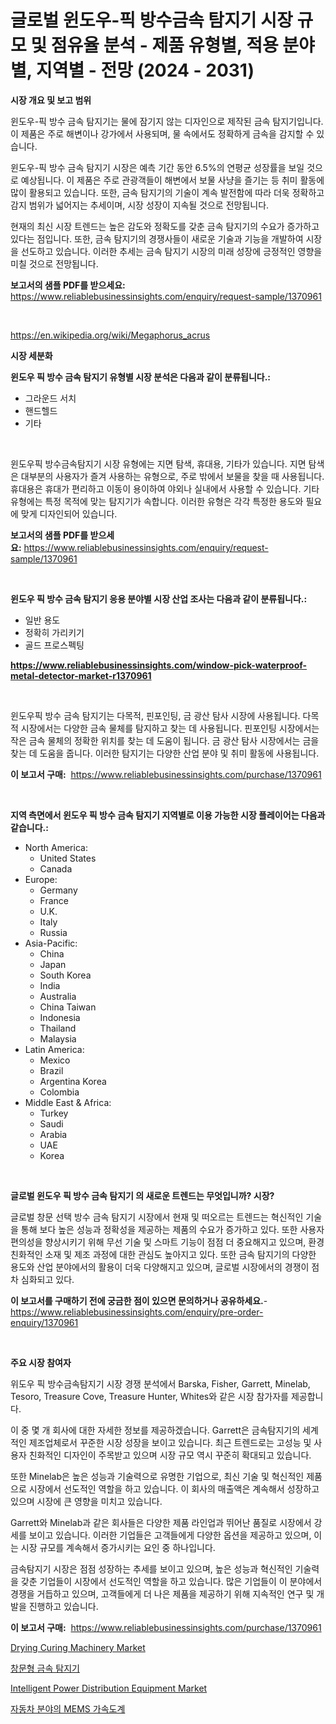 <p><h1>글로벌 윈도우-픽 방수금속 탐지기 시장 규모 및 점유율 분석 - 제품 유형별, 적용 분야별, 지역별 - 전망 (2024 - 2031)</h1></p><p><strong>시장 개요 및 보고 범위</strong></p>
<p><p>윈도우-픽 방수 금속 탐지기는 물에 잠기지 않는 디자인으로 제작된 금속 탐지기입니다. 이 제품은 주로 해변이나 강가에서 사용되며, 물 속에서도 정확하게 금속을 감지할 수 있습니다.</p><p>윈도우-픽 방수 금속 탐지기 시장은 예측 기간 동안 6.5%의 연평균 성장률을 보일 것으로 예상됩니다. 이 제품은 주로 관광객들이 해변에서 보물 사냥을 즐기는 등 취미 활동에 많이 활용되고 있습니다. 또한, 금속 탐지기의 기술이 계속 발전함에 따라 더욱 정확하고 감지 범위가 넓어지는 추세이며, 시장 성장이 지속될 것으로 전망됩니다.</p><p>현재의 최신 시장 트렌드는 높은 감도와 정확도를 갖춘 금속 탐지기의 수요가 증가하고 있다는 점입니다. 또한, 금속 탐지기의 경쟁사들이 새로운 기술과 기능을 개발하여 시장을 선도하고 있습니다. 이러한 추세는 금속 탐지기 시장의 미래 성장에 긍정적인 영향을 미칠 것으로 전망됩니다.</p></p>
<p><strong>보고서의 샘플 PDF를 받으세요:</strong> <a href="https://www.reliablebusinessinsights.com/enquiry/request-sample/1370961">https://www.reliablebusinessinsights.com/enquiry/request-sample/1370961</a></p>
<p>&nbsp;</p>
<p><a href="https://en.wikipedia.org/wiki/Megaphorus_acrus">https://en.wikipedia.org/wiki/Megaphorus_acrus</a></p>
<p><strong>시장 세분화</strong></p>
<p><strong>윈도우 픽 방수 금속 탐지기 유형별 시장 분석은 다음과 같이 분류됩니다.:</strong></p>
<p><ul><li>그라운드 서치</li><li>핸드헬드</li><li>기타</li></ul></p>
<p>&nbsp;</p>
<p><p>윈도우픽 방수금속탐지기 시장 유형에는 지면 탐색, 휴대용, 기타가 있습니다. 지면 탐색은 대부분의 사용자가 즐겨 사용하는 유형으로, 주로 밖에서 보물을 찾을 때 사용됩니다. 휴대용은 휴대가 편리하고 이동이 용이하여 야외나 실내에서 사용할 수 있습니다. 기타 유형에는 특정 목적에 맞는 탐지기가 속합니다. 이러한 유형은 각각 특정한 용도와 필요에 맞게 디자인되어 있습니다.</p></p>
<p><strong>보고서의 샘플 PDF를 받으세요:</strong>&nbsp;<a href="https://www.reliablebusinessinsights.com/enquiry/request-sample/1370961">https://www.reliablebusinessinsights.com/enquiry/request-sample/1370961</a></p>
<p>&nbsp;</p>
<p><strong> 윈도우 픽 방수 금속 탐지기 응용 분야별 시장 산업 조사는 다음과 같이 분류됩니다.:</strong></p>
<p><ul><li>일반 용도</li><li>정확히 가리키기</li><li>골드 프로스펙팅</li></ul></p>
<p><strong><a href="https://www.reliablebusinessinsights.com/window-pick-waterproof-metal-detector-market-r1370961">https://www.reliablebusinessinsights.com/window-pick-waterproof-metal-detector-market-r1370961</a></strong></p>
<p>&nbsp;</p>
<p><p>윈도우픽 방수 금속 탐지기는 다목적, 핀포인팅, 금 광산 탐사 시장에 사용됩니다. 다목적 시장에서는 다양한 금속 물체를 탐지하고 찾는 데 사용됩니다. 핀포인팅 시장에서는 작은 금속 물체의 정확한 위치를 찾는 데 도움이 됩니다. 금 광산 탐사 시장에서는 금을 찾는 데 도움을 줍니다. 이러한 탐지기는 다양한 산업 분야 및 취미 활동에 사용됩니다.</p></p>
<p><strong>이 보고서 구매:</strong>&nbsp; <a href="https://www.reliablebusinessinsights.com/purchase/1370961">https://www.reliablebusinessinsights.com/purchase/1370961</a></p>
<p>&nbsp;</p>
<p><strong>지역 측면에서 윈도우 픽 방수 금속 탐지기 지역별로 이용 가능한 시장 플레이어는 다음과 같습니다.:</strong></p>
<p><ul>
    <li>
        North America:
        <ul>
            <li>United States</li>
            <li>Canada</li>
        </ul>
    </li>
    <li>
        Europe:
        <ul>
            <li>Germany</li>
            <li>France</li>
            <li>U.K.</li>
            <li>Italy</li>
            <li>Russia</li>
        </ul>
    </li>
    <li>
        Asia-Pacific:
        <ul>
            <li>China</li>
            <li>Japan</li>
            <li>South Korea</li>
            <li>India</li>
            <li>Australia</li>
            <li>China Taiwan</li>
            <li>Indonesia</li>
            <li>Thailand</li>
            <li>Malaysia</li>
        </ul>
    </li>
    <li>
        Latin America:
        <ul>
            <li>Mexico</li>
            <li>Brazil</li>
            <li>Argentina Korea</li>
            <li>Colombia</li>
        </ul>
    </li>
    <li>
        Middle East & Africa:
        <ul>
            <li>Turkey</li>
            <li>Saudi</li>
            <li>Arabia</li>
            <li>UAE</li>
            <li>Korea</li>
        </ul>
    </li>
    </ul></p>
<p>&nbsp;</p>
<p><strong>글로벌 윈도우 픽 방수 금속 탐지기 의 새로운 트렌드는 무엇입니까? 시장?</strong></p>
<p><p>글로벌 창문 선택 방수 금속 탐지기 시장에서 현재 및 떠오르는 트렌드는 혁신적인 기술을 통해 보다 높은 성능과 정확성을 제공하는 제품의 수요가 증가하고 있다. 또한 사용자 편의성을 향상시키기 위해 무선 기술 및 스마트 기능이 점점 더 중요해지고 있으며, 환경 친화적인 소재 및 제조 과정에 대한 관심도 높아지고 있다. 또한 금속 탐지기의 다양한 용도와 산업 분야에서의 활용이 더욱 다양해지고 있으며, 글로벌 시장에서의 경쟁이 점차 심화되고 있다.</p></p>
<p><strong>이 보고서를 구매하기 전에 궁금한 점이 있으면 문의하거나 공유하세요.</strong>- <a href="https://www.reliablebusinessinsights.com/enquiry/pre-order-enquiry/1370961">https://www.reliablebusinessinsights.com/enquiry/pre-order-enquiry/1370961</a></p>
<p>&nbsp;</p>
<p><strong>주요 시장 참여자</strong></p>
<p><p>위도우 픽 방수금속탐지기 시장 경쟁 분석에서 Barska, Fisher, Garrett, Minelab, Tesoro, Treasure Cove, Treasure Hunter, Whites와 같은 시장 참가자를 제공합니다.</p><p>이 중 몇 개 회사에 대한 자세한 정보를 제공하겠습니다. Garrett은 금속탐지기의 세계적인 제조업체로서 꾸준한 시장 성장을 보이고 있습니다. 최근 트렌드로는 고성능 및 사용자 친화적인 디자인이 주목받고 있으며 시장 규모 역시 꾸준히 확대되고 있습니다.</p><p>또한 Minelab은 높은 성능과 기술력으로 유명한 기업으로, 최신 기술 및 혁신적인 제품으로 시장에서 선도적인 역할을 하고 있습니다. 이 회사의 매출액은 계속해서 성장하고 있으며 시장에 큰 영향을 미치고 있습니다.</p><p>Garrett와 Minelab과 같은 회사들은 다양한 제품 라인업과 뛰어난 품질로 시장에서 강세를 보이고 있습니다. 이러한 기업들은 고객들에게 다양한 옵션을 제공하고 있으며, 이는 시장 규모를 계속해서 증가시키는 요인 중 하나입니다.</p><p>금속탐지기 시장은 점점 성장하는 추세를 보이고 있으며, 높은 성능과 혁신적인 기술력을 갖춘 기업들이 시장에서 선도적인 역할을 하고 있습니다. 많은 기업들이 이 분야에서 경쟁을 거듭하고 있으며, 고객들에게 더 나은 제품을 제공하기 위해 지속적인 연구 및 개발을 진행하고 있습니다.</p></p>
<p><strong>이 보고서 구매:</strong>&nbsp;&nbsp;<a href="https://www.reliablebusinessinsights.com/purchase/1370961">https://www.reliablebusinessinsights.com/purchase/1370961</a></p>
<p><p><a href="https://issuu.com/reportprime-2/docs/drying-curing-machinery-market-size-2030.pptx">Drying Curing Machinery Market</a></p><p><a href="https://github.com/vss5505pa7z1p/Market-Research-Report-List-3/blob/main/5481035136996.md">창문형 금속 탐지기</a></p><p><a href="https://issuu.com/reportprime-2/docs/intelligent-power-distribution-equipment-market-si">Intelligent Power Distribution Equipment Market</a></p><p><a href="https://github.com/FelipeGrrady654556/Market-Research-Report-List-2/blob/main/7504626136997.md">자동차 분야의 MEMS 가속도계</a></p></p>